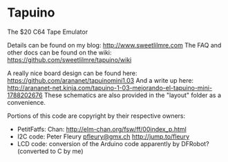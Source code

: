 Tapuino
=======

The $20 C64 Tape Emulator

Details can be found on my blog: http://www.sweetlilmre.com
The FAQ and other docs can be found on the wiki: https://github.com/sweetlilmre/tapuino/wiki

A really nice board design can be found here: https://github.com/arananet/tapuinomini1.03
And a write up here: http://arananet-net.kinja.com/tapuino-1-03-mejorando-el-tapuino-mini-1788202676
These schematics are also provided in the "layout" folder as a convenience. 

Portions of this code are copyright by their respective owners:

 * PetitFatfs: Chan: http://elm-chan.org/fsw/ff/00index_p.html
 * I2C code: Peter Fleury <pfleury@gmx.ch>  http://jump.to/fleury
 * LCD code: conversion of the Arduino code apparently by DFRobot? (converted to C by me)
